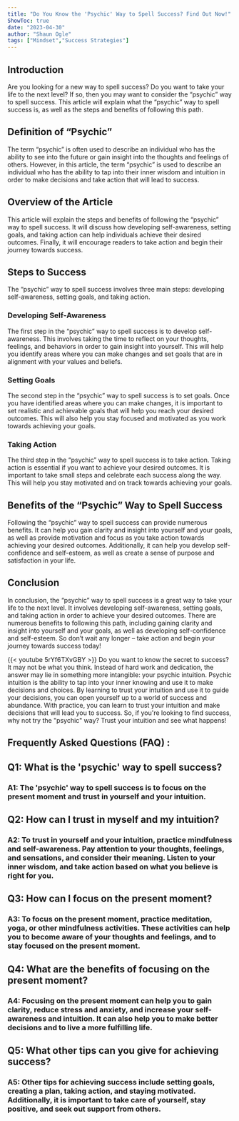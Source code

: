 ```yaml
---
title: "Do You Know the 'Psychic' Way to Spell Success? Find Out Now!"
ShowToc: true 
date: "2023-04-30"
author: "Shaun Ogle" 
tags: ["Mindset","Success Strategies"]
---
```

## Introduction

Are you looking for a new way to spell success? Do you want to take your life to the next level? If so, then you may want to consider the “psychic” way to spell success. This article will explain what the “psychic” way to spell success is, as well as the steps and benefits of following this path.

## Definition of “Psychic”

The term “psychic” is often used to describe an individual who has the ability to see into the future or gain insight into the thoughts and feelings of others. However, in this article, the term “psychic” is used to describe an individual who has the ability to tap into their inner wisdom and intuition in order to make decisions and take action that will lead to success.

## Overview of the Article

This article will explain the steps and benefits of following the “psychic” way to spell success. It will discuss how developing self-awareness, setting goals, and taking action can help individuals achieve their desired outcomes. Finally, it will encourage readers to take action and begin their journey towards success.

## Steps to Success

The “psychic” way to spell success involves three main steps: developing self-awareness, setting goals, and taking action. 

### Developing Self-Awareness

The first step in the “psychic” way to spell success is to develop self-awareness. This involves taking the time to reflect on your thoughts, feelings, and behaviors in order to gain insight into yourself. This will help you identify areas where you can make changes and set goals that are in alignment with your values and beliefs.

### Setting Goals

The second step in the “psychic” way to spell success is to set goals. Once you have identified areas where you can make changes, it is important to set realistic and achievable goals that will help you reach your desired outcomes. This will also help you stay focused and motivated as you work towards achieving your goals.

### Taking Action

The third step in the “psychic” way to spell success is to take action. Taking action is essential if you want to achieve your desired outcomes. It is important to take small steps and celebrate each success along the way. This will help you stay motivated and on track towards achieving your goals.

## Benefits of the “Psychic” Way to Spell Success

Following the “psychic” way to spell success can provide numerous benefits. It can help you gain clarity and insight into yourself and your goals, as well as provide motivation and focus as you take action towards achieving your desired outcomes. Additionally, it can help you develop self-confidence and self-esteem, as well as create a sense of purpose and satisfaction in your life.

## Conclusion

In conclusion, the “psychic” way to spell success is a great way to take your life to the next level. It involves developing self-awareness, setting goals, and taking action in order to achieve your desired outcomes. There are numerous benefits to following this path, including gaining clarity and insight into yourself and your goals, as well as developing self-confidence and self-esteem. So don’t wait any longer – take action and begin your journey towards success today!

{{< youtube 5rYf6TXvGBY >}} 
Do you want to know the secret to success? It may not be what you think. Instead of hard work and dedication, the answer may lie in something more intangible: your psychic intuition. Psychic intuition is the ability to tap into your inner knowing and use it to make decisions and choices. By learning to trust your intuition and use it to guide your decisions, you can open yourself up to a world of success and abundance. With practice, you can learn to trust your intuition and make decisions that will lead you to success. So, if you're looking to find success, why not try the "psychic" way? Trust your intuition and see what happens!

## Frequently Asked Questions (FAQ) :
<h2>Q1: What is the 'psychic' way to spell success?</h2>

<h3>A1: The 'psychic' way to spell success is to focus on the present moment and trust in yourself and your intuition.</h3>

<h2>Q2: How can I trust in myself and my intuition?</h2>

<h3>A2: To trust in yourself and your intuition, practice mindfulness and self-awareness. Pay attention to your thoughts, feelings, and sensations, and consider their meaning. Listen to your inner wisdom, and take action based on what you believe is right for you.</h3>

<h2>Q3: How can I focus on the present moment?</h2>

<h3>A3: To focus on the present moment, practice meditation, yoga, or other mindfulness activities. These activities can help you to become aware of your thoughts and feelings, and to stay focused on the present moment.</h3>

<h2>Q4: What are the benefits of focusing on the present moment?</h2>

<h3>A4: Focusing on the present moment can help you to gain clarity, reduce stress and anxiety, and increase your self-awareness and intuition. It can also help you to make better decisions and to live a more fulfilling life.</h3>

<h2>Q5: What other tips can you give for achieving success?</h2>

<h3>A5: Other tips for achieving success include setting goals, creating a plan, taking action, and staying motivated. Additionally, it is important to take care of yourself, stay positive, and seek out support from others.</h3>





